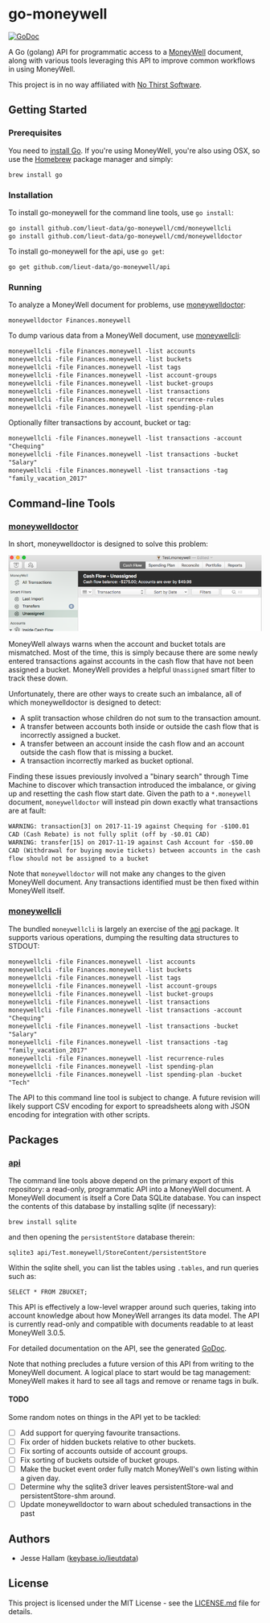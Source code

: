 # go-moneywell
[![GoDoc](https://godoc.org/github.com/lieut-data/go-moneywell/api?status.svg)](http://godoc.org/github.com/lieut-data/go-moneywell/api)

A Go (golang) API for programmatic access to a [MoneyWell](https://moneywellapp.com/) document, 
along with various tools leveraging this API to improve common workflows in using MoneyWell.

This project is in no way affiliated with [No Thirst Software](http://nothirst.com/company/).

## Getting Started

### Prerequisites

You need to [install Go](https://golang.org/doc/install). If you're using MoneyWell, you're 
also using OSX, so use the [Homebrew](https://brew.sh/) package manager and simply:

    brew install go

### Installation

To install go-moneywell for the command line tools, use `go install`:

    go install github.com/lieut-data/go-moneywell/cmd/moneywellcli
    go install github.com/lieut-data/go-moneywell/cmd/moneywelldoctor

To install go-moneywell for the api, use `go get`:

    go get github.com/lieut-data/go-moneywell/api

### Running

To analyze a MoneyWell document for problems, use [moneywelldoctor](#moneywelldoctor):

    moneywelldoctor Finances.moneywell

To dump various data from a MoneyWell document, use [moneywellcli](#moneywellcli):

    moneywellcli -file Finances.moneywell -list accounts
    moneywellcli -file Finances.moneywell -list buckets
    moneywellcli -file Finances.moneywell -list tags
    moneywellcli -file Finances.moneywell -list account-groups
    moneywellcli -file Finances.moneywell -list bucket-groups
    moneywellcli -file Finances.moneywell -list transactions
    moneywellcli -file Finances.moneywell -list recurrence-rules
    moneywellcli -file Finances.moneywell -list spending-plan

Optionally filter transactions by account, bucket or tag:

    moneywellcli -file Finances.moneywell -list transactions -account "Chequing"
    moneywellcli -file Finances.moneywell -list transactions -bucket "Salary"
    moneywellcli -file Finances.moneywell -list transactions -tag "family_vacation_2017"

## Command-line Tools

### [moneywelldoctor](cmd/moneywelldoctor)

In short, moneywelldoctor is designed to solve this problem:

![Account/bucket imbalance, but no unassigned transactions.](internal/doctor/why-moneywelldoctor.png?raw=true)

MoneyWell always warns when the account and bucket totals are mismatched. Most of the time, this
is simply because there are some newly entered transactions against accounts in the cash flow that
have not been assigned a bucket. MoneyWell provides a helpful `Unassigned` smart filter to track
these down. 

Unfortunately, there are other ways to create such an imbalance, all of which moneywelldoctor
is designed to detect:
* A split transaction whose children do not sum to the transaction amount.
* A transfer between accounts both inside or outside the cash flow that is incorrectly assigned a 
bucket.
* A transfer between an account inside the cash flow and an account outside the cash flow that
is missing a bucket.
* A transaction incorrectly marked as bucket optional.

Finding these issues previously involved a "binary search" through Time Machine to discover which
transaction introduced the imbalance, or giving up and resetting the cash flow start date. Given
the path to a `*.moneywell` document, `moneywelldoctor` will instead pin down exactly what
transactions are at fault:

    WARNING: transaction[3] on 2017-11-19 against Chequing for -$100.01 CAD (Cash Rebate) is not fully split (off by -$0.01 CAD)
    WARNING: transfer[15] on 2017-11-19 against Cash Account for -$50.00 CAD (Withdrawal for buying movie tickets) between accounts in the cash flow should not be assigned to a bucket

Note that `moneywelldoctor` will not make any changes to the given MoneyWell document. Any
transactions identified must be then fixed within MoneyWell itself.

### [moneywellcli](cmd/moneywellcli)

The bundled `moneywellcli` is largely an exercise of the [api](api)
package. It supports various operations, dumping the resulting data structures to STDOUT:

    moneywellcli -file Finances.moneywell -list accounts
    moneywellcli -file Finances.moneywell -list buckets
    moneywellcli -file Finances.moneywell -list tags
    moneywellcli -file Finances.moneywell -list account-groups
    moneywellcli -file Finances.moneywell -list bucket-groups
    moneywellcli -file Finances.moneywell -list transactions
    moneywellcli -file Finances.moneywell -list transactions -account "Chequing"
    moneywellcli -file Finances.moneywell -list transactions -bucket "Salary"
    moneywellcli -file Finances.moneywell -list transactions -tag "family_vacation_2017"
    moneywellcli -file Finances.moneywell -list recurrence-rules
    moneywellcli -file Finances.moneywell -list spending-plan
    moneywellcli -file Finances.moneywell -list spending-plan -bucket "Tech"

The API to this command line tool is subject to change. A future revision will likely support CSV 
encoding for export to spreadsheets along with JSON encoding for integration with other scripts.

## Packages

### [api](api)

The command line tools above depend on the primary export of this repository: a read-only,
programmatic API into a MoneyWell document. A MoneyWell document is itself a Core Data
SQLite database. You can inspect the contents of this database by installing sqlite (if necessary):

    brew install sqlite

and then opening the `persistentStore` database therein:

    sqlite3 api/Test.moneywell/StoreContent/persistentStore

Within the sqlite shell, you can list the tables using `.tables`, and run queries such as:

    SELECT * FROM ZBUCKET;

This API is effectively a low-level wrapper around such queries, taking into account knowledge
about how MoneyWell arranges its data model. The API is currently read-only and compatible with
documents readable to at least MoneyWell 3.0.5. 

For detailed documentation on the API, see the generated [GoDoc](https://godoc.org/github.com/lieut-data/go-moneywell/api).

Note that nothing precludes a future version of this API from writing to the MoneyWell document.
A logical place to start would be tag management: MoneyWell makes it hard to see all tags and
remove or rename tags in bulk.

#### TODO

Some random notes on things in the API yet to be tackled:
- [ ] Add support for querying favourite transactions.
- [ ] Fix order of hidden buckets relative to other buckets.
- [ ] Fix sorting of accounts outside of account groups.
- [ ] Fix sorting of buckets outside of bucket groups.
- [ ] Make the bucket event order fully match MoneyWell's own listing within a given day.
- [ ] Determine why the sqlite3 driver leaves persistentStore-wal and persistentStore-shm around.
- [ ] Update moneywelldoctor to warn about scheduled transactions in the past

## Authors

* Jesse Hallam ([keybase.io/lieutdata](https://keybase.io/lieutdata))

## License

This project is licensed under the MIT License - see the [LICENSE.md](LICENSE.md) file for details.
